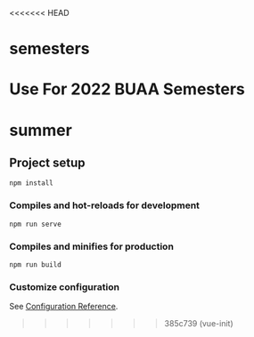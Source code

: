 <<<<<<< HEAD
# semesters
Use For 2022 BUAA Semesters
=======
# summer

## Project setup
```
npm install
```

### Compiles and hot-reloads for development
```
npm run serve
```

### Compiles and minifies for production
```
npm run build
```

### Customize configuration
See [Configuration Reference](https://cli.vuejs.org/config/).
>>>>>>> 385c739 (vue-init)
